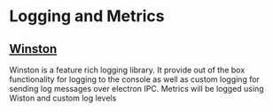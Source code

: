 # Logging and Metrics

## [Winston](https://github.com/winstonjs/winston)

Winston is a feature rich logging library.
It provide out of the box functionality for logging to the console as well as custom logging for sending log messages over electron IPC.
Metrics will be logged using Wiston and custom log levels
